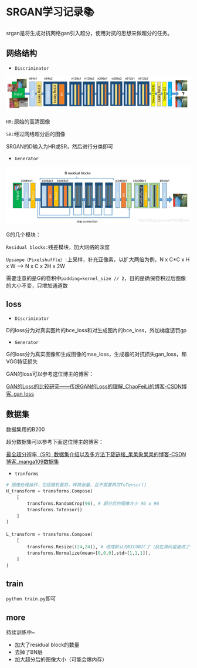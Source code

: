 # SRGAN学习记录📚

srgan是将生成对抗网络gan引入超分，使用对抗的思想来做超分的任务。

## 网络结构

- `Discriminator`

![](https://github.com/KKKc3231/MySrgan/blob/main/Fic/Discriminator.png)

`HR:`原始的高清图像

`SR:`经过网络超分后的图像

SRGAN的D输入为HR或SR，然后进行分类即可

- `Generator`

![](https://github.com/KKKc3231/MySrgan/blob/main/Fic/Generator.png)

G的几个模块：

`Residual blocks:`残差模块，加大网络的深度

`Upsampe（Pixelshuffle）:`上采样，补充亚像素，以扩大两倍为例，N x C*C x H x W  -->  N  x  C x 2H x 2W

需要注意的是G的卷积中`padding=kernel_size // 2`，目的是确保卷积过后图像的大小不变，只增加通道数

## loss

- `Discriminator`

D的loss分为对真实图片的bce_loss和对生成图片的bce_loss，外加梯度惩罚gp

- `Generator`

G的loss分为真实图像和生成图像的mse_loss，生成器的对抗损失gan_loss，和VGG特征损失

GAN的loss可以参考这位博主的博客：

[GAN的Loss的比较研究——传统GAN的Loss的理解_ChaoFeiLi的博客-CSDN博客_gan loss](https://blog.csdn.net/ChaoFeiLi/article/details/110431040?ops_request_misc=&request_id=&biz_id=102&utm_term=gan损失和交叉熵&utm_medium=distribute.pc_search_result.none-task-blog-2~all~sobaiduweb~default-5-110431040.142^v59^pc_rank_34_2,201^v3^add_ask&spm=1018.2226.3001.4187)

## 数据集

数据集用的B200

超分数据集可以参考下面这位博主的博客：

[最全超分辨率（SR）数据集介绍以及多方法下载链接_呆呆象呆呆的博客-CSDN博客_manga109数据集](https://blog.csdn.net/qq_41554005/article/details/116466156)

- `tranforms`

```python
# 图像处理操作，包括随机裁剪，转换张量，且不需要两次ToTensor()
H_transform = transforms.Compose(
    [
        transforms.RandomCrop(96), # 超分后的图像大小 96 x 96
        transforms.ToTensor()
    ]
)

L_transform = transforms.Compose(
    [
        transforms.Resize((24,24)), # 改成默认为BICUBIC了（我在源码里面改了一下默认）
        transforms.Normalize(mean=[0,0,0],std=[1,1,1]),
    ]
)
```

## train

`python train.py`即可

## more

持续训练中~

- 加大了residual block的数量
- 去掉了BN层
- 加大超分后的图像大小（可能会爆内存）





